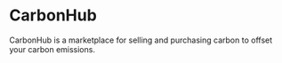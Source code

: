 # CarbonHub
CarbonHub is a marketplace for selling and purchasing carbon to offset your carbon emissions.
